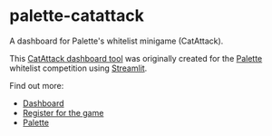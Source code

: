 # palette-catattack
A dashboard for Palette's whitelist minigame (CatAttack).

This [CatAttack dashboard tool](<to insert streamlit URL link here>) was originally created for the [Palette](https://linktr.ee/palette_base) whitelist competition using [Streamlit](https://streamlit.io).

Find out more:
* [Dashboard](<to insert streamlit URL link here>)
* [Register for the game](https://forms.gle/TULwKwTKAGjZ1PEk7)
* [Palette](https://linktr.ee/palette_base)
